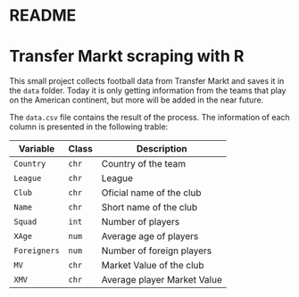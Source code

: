README
================

# Transfer Markt scraping with R

This small project collects football data from Transfer Markt and saves it in the `data` folder. Today it is only getting information from the teams that play on the American continent, but more will be added in the near future.

The `data.csv` file contains the result of the process. The information of each column is presented in the following trable:

| Variable    | Class | Description                 |
|-------------|-------|-----------------------------|
| `Country`   | `chr` | Country of the team         |
| `League`    | `chr` | League                      |
| `Club`      | `chr` | Oficial name of the club    |
| `Name`      | `chr` | Short name of the club      |
| `Squad`     | `int` | Number of players           |
| `XAge`      | `num` | Average age of players      |
| `Foreigners`| `num` | Number of foreign players   |
| `MV`        | `chr` | Market Value of the club    |
| `XMV`       | `chr` | Average player Market Value |